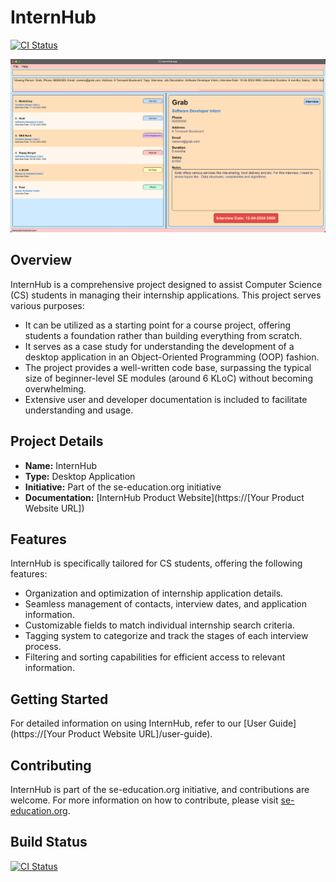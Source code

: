 # InternHub

[![CI Status](https://github.com/se-edu/addressbook-level3/workflows/Java%20CI/badge.svg)](https://github.com/se-edu/addressbook-level3/actions)

![Ui](docs/images/Ui.png)

## Overview

InternHub is a comprehensive project designed to assist Computer Science (CS) students in managing their internship applications. This project serves various purposes:

- It can be utilized as a starting point for a course project, offering students a foundation rather than building everything from scratch.
- It serves as a case study for understanding the development of a desktop application in an Object-Oriented Programming (OOP) fashion.
- The project provides a well-written code base, surpassing the typical size of beginner-level SE modules (around 6 KLoC) without becoming overwhelming.
- Extensive user and developer documentation is included to facilitate understanding and usage.

## Project Details

- **Name:** InternHub
- **Type:** Desktop Application
- **Initiative:** Part of the se-education.org initiative
- **Documentation:** [InternHub Product Website](https://[Your Product Website URL])

## Features

InternHub is specifically tailored for CS students, offering the following features:

- Organization and optimization of internship application details.
- Seamless management of contacts, interview dates, and application information.
- Customizable fields to match individual internship search criteria.
- Tagging system to categorize and track the stages of each interview process.
- Filtering and sorting capabilities for efficient access to relevant information.

## Getting Started

For detailed information on using InternHub, refer to our [User Guide](https://[Your Product Website URL]/user-guide).

## Contributing

InternHub is part of the se-education.org initiative, and contributions are welcome. For more information on how to contribute, please visit [se-education.org](https://se-education.org#https://se-education.org/#contributing).

## Build Status

[![CI Status](https://github.com/eunrcn/internhub/workflows/Java%20CI/badge.svg)](https://github.com/eunrcn/internhub/actions)

